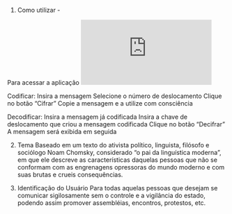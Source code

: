1. Como utilizar - 

Para acessar a aplicação ![clique aqui](https://aluizada.github.io/SAP005-cipher/src/index.html)

Codificar:
Insira a mensagem
Selecione o número de deslocamento
Clique no botão “Cifrar”
Copie a mensagem e a utilize com consciência

Decodificar:
Insira a mensagem já codificada
Insira a chave de deslocamento que criou a mensagem codificada
Clique no botão “Decifrar”
A mensagem será exibida em seguida


2. Tema
Baseado em um texto do ativista político, linguista, filósofo e sociólogo Noam Chomsky, considerado “o pai da linguística moderna”, em que ele descreve as características daquelas pessoas que não se conformam com as engrenagens opressoras do mundo moderno e com suas brutas e crueis consequências. 

3. Identificação do Usuário
Para todas aquelas pessoas que desejam se comunicar sigilosamente sem o controle e a vigilância do estado, podendo assim promover assembléias, encontros, protestos, etc.

